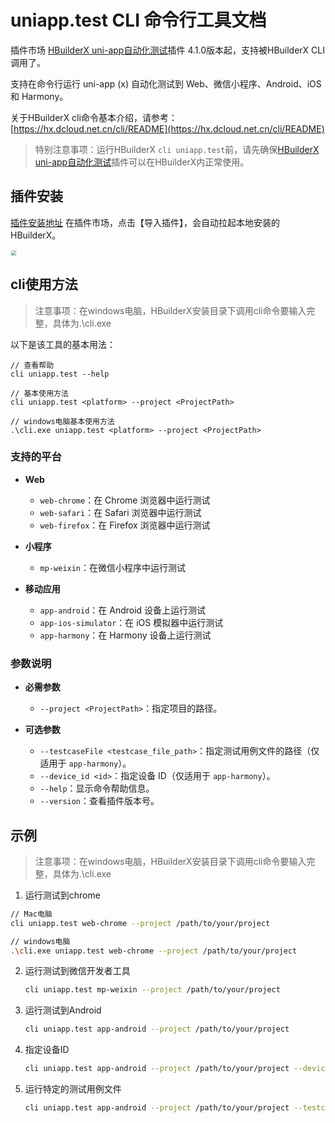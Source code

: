 # uniapp.test CLI 命令行工具文档

插件市场 [HBuilderX uni-app自动化测试](https://ext.dcloud.net.cn/plugin?id=5708)插件 4.1.0版本起，支持被HBuilderX CLI调用了。

支持在命令行运行 uni-app (x) 自动化测试到 Web、微信小程序、Android、iOS 和 Harmony。

关于HBuilderX cli命令基本介绍，请参考：[https://hx.dcloud.net.cn/cli/README](https://hx.dcloud.net.cn/cli/README)

> 特别注意事项：运行HBuilderX `cli uniapp.test`前，请先确保[HBuilderX uni-app自动化测试](https://ext.dcloud.net.cn/plugin?id=5708)插件可以在HBuilderX内正常使用。

## 插件安装

[插件安装地址](https://ext.dcloud.net.cn/plugin?id=5708) 在插件市场，点击【导入插件】，会自动拉起本地安装的HBuilderX。

<img src="https://web-ext-storage.dcloud.net.cn/doc/uni-test/plugins_install_1.jpeg" style="zoom: 50%;border: 1px solid #eee;border-radius: 5px;"/>

## cli使用方法

> 注意事项：在windows电脑，HBuilderX安装目录下调用cli命令要输入完整，具体为.\cli.exe

以下是该工具的基本用法：

```
// 查看帮助
cli uniapp.test --help

// 基本使用方法
cli uniapp.test <platform> --project <ProjectPath>

// windows电脑基本使用方法
.\cli.exe uniapp.test <platform> --project <ProjectPath>
```

### 支持的平台

- **Web**
  - `web-chrome`：在 Chrome 浏览器中运行测试
  - `web-safari`：在 Safari 浏览器中运行测试
  - `web-firefox`：在 Firefox 浏览器中运行测试

- **小程序**
  - `mp-weixin`：在微信小程序中运行测试

- **移动应用**
  - `app-android`：在 Android 设备上运行测试
  - `app-ios-simulator`：在 iOS 模拟器中运行测试
  - `app-harmony`：在 Harmony 设备上运行测试

### 参数说明

- **必需参数**
  - `--project <ProjectPath>`：指定项目的路径。

- **可选参数**
  - `--testcaseFile <testcase_file_path>`：指定测试用例文件的路径（仅适用于 `app-harmony`）。
  - `--device_id <id>`：指定设备 ID（仅适用于 `app-harmony`）。
  - `--help`：显示命令帮助信息。
  - `--version`：查看插件版本号。

## 示例

> 注意事项：在windows电脑，HBuilderX安装目录下调用cli命令要输入完整，具体为.\cli.exe

1. 运行测试到chrome

```bash
// Mac电脑
cli uniapp.test web-chrome --project /path/to/your/project

// windows电脑
.\cli.exe uniapp.test web-chrome --project /path/to/your/project
```

2. 运行测试到微信开发者工具

   ```bash
   cli uniapp.test mp-weixin --project /path/to/your/project
   ```

3. 运行测试到Android

   ```bash
   cli uniapp.test app-android --project /path/to/your/project
   ```
   
4. 指定设备ID

   ```bash
   cli uniapp.test app-android --project /path/to/your/project --device_id feyh2342343uos8ai89jr4p
   ```
   
5. 运行特定的测试用例文件

   ```bash
   cli uniapp.test app-android --project /path/to/your/project --testcaseFile pages/index/index.test.js
   ```